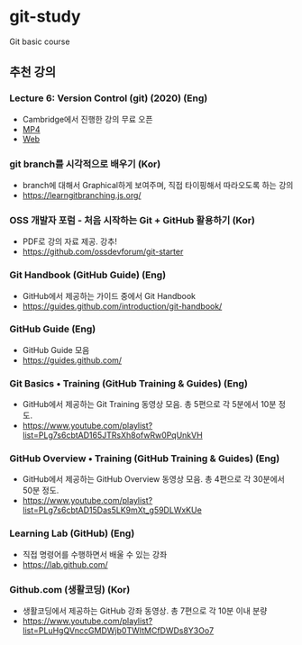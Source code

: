 # git-study
Git basic course

## 추천 강의

### Lecture 6: Version Control (git) (2020) (Eng)
- Cambridge에서 진행한 강의 무료 오픈
- [MP4](https://www.youtube.com/watch?v=2sjqTHE0zok)
- [Web](https://missing.csail.mit.edu/2020/version-control/)

### git branch를 시각적으로 배우기 (Kor)
- branch에 대해서 Graphical하게 보여주며, 직접 타이핑해서 따라오도록 하는 강의
- https://learngitbranching.js.org/

### OSS 개발자 포럼 - 처음 시작하는 Git + GitHub 활용하기 (Kor)
- PDF로 강의 자료 제공. 강추!
- https://github.com/ossdevforum/git-starter

### Git Handbook (GitHub Guide) (Eng)
- GitHub에서 제공하는 가이드 중에서 Git Handbook
- https://guides.github.com/introduction/git-handbook/

### GitHub Guide (Eng)
- GitHub Guide 모음
- https://guides.github.com/

### Git Basics • Training (GitHub Training & Guides) (Eng)
- GitHub에서 제공하는 Git Training 동영상 모음. 총 5편으로 각 5분에서 10분 정도.
- https://www.youtube.com/playlist?list=PLg7s6cbtAD165JTRsXh8ofwRw0PqUnkVH

### GitHub Overview • Training (GitHub Training & Guides) (Eng)
- GitHub에서 제공하는 GitHub Overview 동영상 모음. 총 4편으로 각 30분에서 50분 정도.
- https://www.youtube.com/playlist?list=PLg7s6cbtAD15Das5LK9mXt_g59DLWxKUe

### Learning Lab (GitHub) (Eng)
- 직접 명령어를 수행하면서 배울 수 있는 강좌
- https://lab.github.com/

### Github.com (생활코딩) (Kor)
- 생활코딩에서 제공하는 GitHub 강좌 동영상. 총 7편으로 각 10분 이내 분량
- https://www.youtube.com/playlist?list=PLuHgQVnccGMDWjb0TWItMCfDWDs8Y3Oo7
